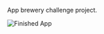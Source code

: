 App brewery challenge project.

![Finished App](https://github.com/londonappbrewery/Images/blob/master/Destini.gif)

